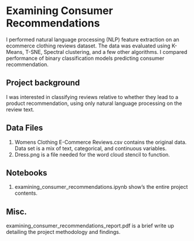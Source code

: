 # Examining Consumer Recommendations
I performed natural language processing (NLP) feature extraction on an ecommerce clothing reviews dataset. The data was evaluated using K-Means, T-SNE, Spectral clustering, and a few other algorithms. I compared performance of binary classification models predicting consumer recommendation.

## Project background
I was interested in classifying reviews relative to whether they lead to a product recommendation, using only natural language processing on the review text. 
## Data Files
1.	Womens Clothing E-Commerce Reviews.csv contains the original data. Data set is a mix of text, categorical, and continuous variables. 
2.	Dress.png is a file needed for the word cloud stencil to function.  
## Notebooks
1.	examining_consumer_recommendations.ipynb show’s the entire project contents. 
## Misc.
examining_consumer_recommendations_report.pdf is a brief write up detailing the project methodology and findings. 




